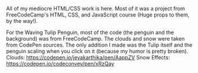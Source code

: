 All of my mediocre HTML/CSS work is here. Most of it was a project from FreeCodeCamp's HTML, CSS, and JavaScript course (Huge props to them, by the way!). 

For the Waving Tulip Penguin, most of the code (the penguin and the background) was from FreeCodeCamp. 
  The clouds and snow were taken from CodePen sources. The only addition I made was the Tulip itself and the penguin scaling when you click on it (because my humor is pretty broken).
    Clouds: https://codepen.io/jeyakarthika/pen/AappZV
    Snow Effects: https://codepen.io/codeconvey/pen/xRzQay
